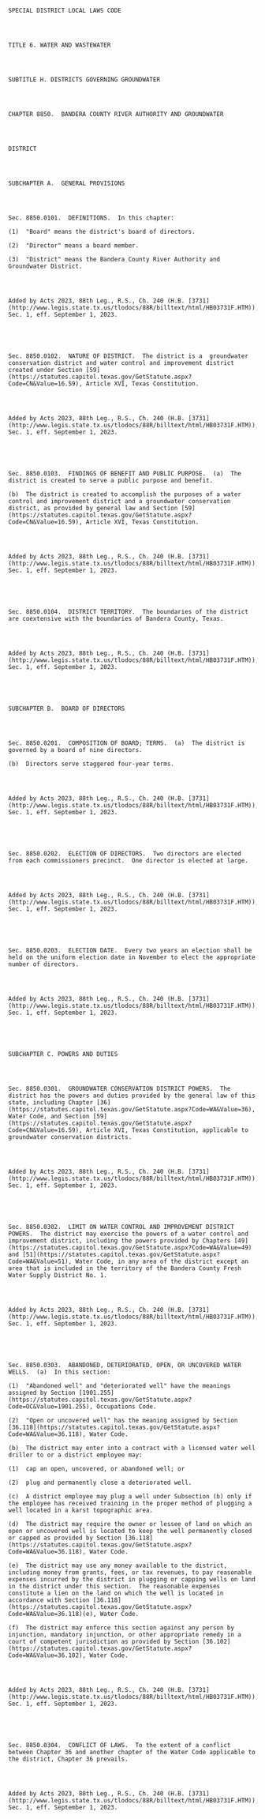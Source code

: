 ﻿
    
    
    	
    					
    
    
    SPECIAL DISTRICT LOCAL LAWS CODE
    
      
    
    
    TITLE 6. WATER AND WASTEWATER
    
      
    
    
    SUBTITLE H. DISTRICTS GOVERNING GROUNDWATER
    
      
    
    
    CHAPTER 8850.  BANDERA COUNTY RIVER AUTHORITY AND GROUNDWATER
    
      
    
    
    DISTRICT
    
      
    
    
    SUBCHAPTER A.  GENERAL PROVISIONS
    
      
    
    
    Sec. 8850.0101.  DEFINITIONS.  In this chapter:
    
    (1)  "Board" means the district's board of directors.
    
    (2)  "Director" means a board member.
    
    (3)  "District" means the Bandera County River Authority and Groundwater District.
    
    
    
    
    Added by Acts 2023, 88th Leg., R.S., Ch. 240 (H.B. [3731](http://www.legis.state.tx.us/tlodocs/88R/billtext/html/HB03731F.HTM)), Sec. 1, eff. September 1, 2023.
    
    
    
    
    
    Sec. 8850.0102.  NATURE OF DISTRICT.  The district is a  groundwater conservation district and water control and improvement district created under Section [59](https://statutes.capitol.texas.gov/GetStatute.aspx?Code=CN&Value=16.59), Article XVI, Texas Constitution.
    
    
    
    
    Added by Acts 2023, 88th Leg., R.S., Ch. 240 (H.B. [3731](http://www.legis.state.tx.us/tlodocs/88R/billtext/html/HB03731F.HTM)), Sec. 1, eff. September 1, 2023.
    
    
    
    
    
    Sec. 8850.0103.  FINDINGS OF BENEFIT AND PUBLIC PURPOSE.  (a)  The district is created to serve a public purpose and benefit.
    
    (b)  The district is created to accomplish the purposes of a water control and improvement district and a groundwater conservation district, as provided by general law and Section [59](https://statutes.capitol.texas.gov/GetStatute.aspx?Code=CN&Value=16.59), Article XVI, Texas Constitution.
    
    
    
    
    Added by Acts 2023, 88th Leg., R.S., Ch. 240 (H.B. [3731](http://www.legis.state.tx.us/tlodocs/88R/billtext/html/HB03731F.HTM)), Sec. 1, eff. September 1, 2023.
    
    
    
    
    
    Sec. 8850.0104.  DISTRICT TERRITORY.  The boundaries of the district are coextensive with the boundaries of Bandera County, Texas.
    
    
    
    
    Added by Acts 2023, 88th Leg., R.S., Ch. 240 (H.B. [3731](http://www.legis.state.tx.us/tlodocs/88R/billtext/html/HB03731F.HTM)), Sec. 1, eff. September 1, 2023.
    
    
    
    
    
    SUBCHAPTER B.  BOARD OF DIRECTORS
    
      
    
    
    Sec. 8850.0201.  COMPOSITION OF BOARD; TERMS.  (a)  The district is governed by a board of nine directors.
    
    (b)  Directors serve staggered four-year terms.
    
    
    
    
    Added by Acts 2023, 88th Leg., R.S., Ch. 240 (H.B. [3731](http://www.legis.state.tx.us/tlodocs/88R/billtext/html/HB03731F.HTM)), Sec. 1, eff. September 1, 2023.
    
    
    
    
    
    Sec. 8850.0202.  ELECTION OF DIRECTORS.  Two directors are elected from each commissioners precinct.  One director is elected at large.
    
    
    
    
    Added by Acts 2023, 88th Leg., R.S., Ch. 240 (H.B. [3731](http://www.legis.state.tx.us/tlodocs/88R/billtext/html/HB03731F.HTM)), Sec. 1, eff. September 1, 2023.
    
    
    
    
    
    Sec. 8850.0203.  ELECTION DATE.  Every two years an election shall be held on the uniform election date in November to elect the appropriate number of directors.
    
    
    
    
    Added by Acts 2023, 88th Leg., R.S., Ch. 240 (H.B. [3731](http://www.legis.state.tx.us/tlodocs/88R/billtext/html/HB03731F.HTM)), Sec. 1, eff. September 1, 2023.
    
    
    
    
    
    SUBCHAPTER C. POWERS AND DUTIES
    
      
    
    
    Sec. 8850.0301.  GROUNDWATER CONSERVATION DISTRICT POWERS.  The district has the powers and duties provided by the general law of this state, including Chapter [36](https://statutes.capitol.texas.gov/GetStatute.aspx?Code=WA&Value=36), Water Code, and Section [59](https://statutes.capitol.texas.gov/GetStatute.aspx?Code=CN&Value=16.59), Article XVI, Texas Constitution, applicable to groundwater conservation districts.
    
    
    
    
    Added by Acts 2023, 88th Leg., R.S., Ch. 240 (H.B. [3731](http://www.legis.state.tx.us/tlodocs/88R/billtext/html/HB03731F.HTM)), Sec. 1, eff. September 1, 2023.
    
    
    
    
    
    Sec. 8850.0302.  LIMIT ON WATER CONTROL AND IMPROVEMENT DISTRICT POWERS.  The district may exercise the powers of a water control and improvement district, including the powers provided by Chapters [49](https://statutes.capitol.texas.gov/GetStatute.aspx?Code=WA&Value=49) and [51](https://statutes.capitol.texas.gov/GetStatute.aspx?Code=WA&Value=51), Water Code, in any area of the district except an area that is included in the territory of the Bandera County Fresh Water Supply District No. 1.
    
    
    
    
    Added by Acts 2023, 88th Leg., R.S., Ch. 240 (H.B. [3731](http://www.legis.state.tx.us/tlodocs/88R/billtext/html/HB03731F.HTM)), Sec. 1, eff. September 1, 2023.
    
    
    
    
    
    Sec. 8850.0303.  ABANDONED, DETERIORATED, OPEN, OR UNCOVERED WATER WELLS.  (a)  In this section:
    
    (1)  "Abandoned well" and "deteriorated well" have the meanings assigned by Section [1901.255](https://statutes.capitol.texas.gov/GetStatute.aspx?Code=OC&Value=1901.255), Occupations Code.
    
    (2)  "Open or uncovered well" has the meaning assigned by Section [36.118](https://statutes.capitol.texas.gov/GetStatute.aspx?Code=WA&Value=36.118), Water Code.
    
    (b)  The district may enter into a contract with a licensed water well driller to or a district employee may:
    
    (1)  cap an open, uncovered, or abandoned well; or
    
    (2)  plug and permanently close a deteriorated well.
    
    (c)  A district employee may plug a well under Subsection (b) only if the employee has received training in the proper method of plugging a well located in a karst topographic area.
    
    (d)  The district may require the owner or lessee of land on which an open or uncovered well is located to keep the well permanently closed or capped as provided by Section [36.118](https://statutes.capitol.texas.gov/GetStatute.aspx?Code=WA&Value=36.118), Water Code.
    
    (e)  The district may use any money available to the district, including money from grants, fees, or tax revenues, to pay reasonable expenses incurred by the district in plugging or capping wells on land in the district under this section.  The reasonable expenses constitute a lien on the land on which the well is located in accordance with Section [36.118](https://statutes.capitol.texas.gov/GetStatute.aspx?Code=WA&Value=36.118)(e), Water Code.
    
    (f)  The district may enforce this section against any person by injunction, mandatory injunction, or other appropriate remedy in a court of competent jurisdiction as provided by Section [36.102](https://statutes.capitol.texas.gov/GetStatute.aspx?Code=WA&Value=36.102), Water Code.
    
    
    
    
    Added by Acts 2023, 88th Leg., R.S., Ch. 240 (H.B. [3731](http://www.legis.state.tx.us/tlodocs/88R/billtext/html/HB03731F.HTM)), Sec. 1, eff. September 1, 2023.
    
    
    
    
    
    Sec. 8850.0304.  CONFLICT OF LAWS.  To the extent of a conflict between Chapter 36 and another chapter of the Water Code applicable to the district, Chapter 36 prevails.
    
    
    
    
    Added by Acts 2023, 88th Leg., R.S., Ch. 240 (H.B. [3731](http://www.legis.state.tx.us/tlodocs/88R/billtext/html/HB03731F.HTM)), Sec. 1, eff. September 1, 2023.
    
    
    
    
    				
